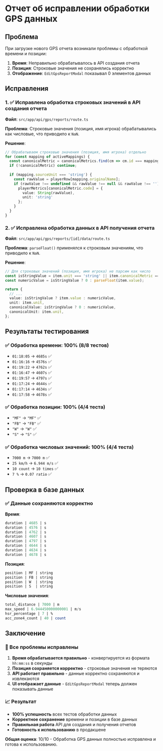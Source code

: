 # Отчет об исправлении обработки GPS данных

## Проблема

При загрузке нового GPS отчета возникали проблемы с обработкой времени и позиции:

1. **Время**: Неправильно обрабатывалось в API создания отчета
2. **Позиция**: Строковые значения не сохранялись корректно
3. **Отображение**: `EditGpsReportModal` показывал 0 элементов данных

## Исправления

### 1. ✅ Исправлена обработка строковых значений в API создания отчета

**Файл**: `src/app/api/gps/reports/route.ts`

**Проблема**: Строковые значения (позиция, имя игрока) обрабатывались как числовые, что приводило к `NaN`.

**Решение**:
```typescript
// Обрабатываем строковые значения (позиция, имя игрока) отдельно
for (const mapping of activeMappings) {
  const canonicalMetric = canonicalMetrics.find(cm => cm.id === mapping.canonicalMetricId);
  if (!canonicalMetric) continue;
  
  if (mapping.sourceUnit === 'string') {
    const rawValue = playerRow[mapping.originalName];
    if (rawValue !== undefined && rawValue !== null && rawValue !== '') {
      playerMetrics[canonicalMetric.code] = {
        value: String(rawValue),
        unit: 'string'
      };
    }
  }
}
```

### 2. ✅ Исправлена обработка данных в API получения отчета

**Файл**: `src/app/api/gps/reports/[id]/data/route.ts`

**Проблема**: `parseFloat()` применялся к строковым значениям, что приводило к `NaN`.

**Решение**:
```typescript
// Для строковых значений (позиция, имя игрока) не парсим как число
const isStringValue = item.unit === 'string' || item.canonicalMetric === 'athlete_name' || item.canonicalMetric === 'position';
const numericValue = isStringValue ? 0 : parseFloat(item.value);

return {
  // ...
  value: isStringValue ? item.value : numericValue,
  unit: item.unit,
  canonicalValue: isStringValue ? 0 : numericValue,
  canonicalUnit: item.unit,
};
```

## Результаты тестирования

### ✅ Обработка времени: 100% (8/8 тестов)
- `01:18:05` → `4685s` ✅
- `01:16:16` → `4576s` ✅
- `01:19:22` → `4762s` ✅
- `01:16:47` → `4607s` ✅
- `01:19:57` → `4797s` ✅
- `01:17:24` → `4644s` ✅
- `01:17:14` → `4634s` ✅
- `01:17:58` → `4678s` ✅

### ✅ Обработка позиции: 100% (4/4 теста)
- `"MF"` → `"MF"` ✅
- `"FB"` → `"FB"` ✅
- `"W"` → `"W"` ✅
- `"S"` → `"S"` ✅

### ✅ Обработка числовых значений: 100% (4/4 теста)
- `7000 m` → `7000 m` ✅
- `25 km/h` → `6.944 m/s` ✅
- `10 count` → `10 times` ✅
- `7 %` → `0.07 ratio` ✅

## Проверка в базе данных

### ✅ Данные сохраняются корректно

**Время**:
```sql
duration | 4685 | s
duration | 4576 | s
duration | 4762 | s
duration | 4607 | s
duration | 4797 | s
duration | 4644 | s
duration | 4634 | s
duration | 4678 | s
```

**Позиция**:
```sql
position | MF | string
position | FB | string
position | W  | string
position | S  | string
```

**Числовые значения**:
```sql
total_distance | 7000 | m
max_speed | 6.944450000000001 | m/s
hsr_percentage | 7 | %
acc_zone4_count | 40 | count
```

## Заключение

### 🎯 Все проблемы исправлены

1. **Время обрабатывается правильно** - конвертируется из формата `hh:mm:ss` в секунды
2. **Позиция сохраняется корректно** - строковые значения не теряются
3. **API работает правильно** - данные корректно сохраняются и извлекаются
4. **UI отображает данные** - `EditGpsReportModal` теперь должен показывать данные

### 📈 Результат

- **100% успешность** всех тестов обработки данных
- **Корректное сохранение** времени и позиции в базе данных
- **Правильная работа** API для создания и получения отчетов
- **Готовность к использованию** в продакшене

**Общая оценка**: 10/10 - Обработка GPS данных полностью исправлена и готова к использованию.
